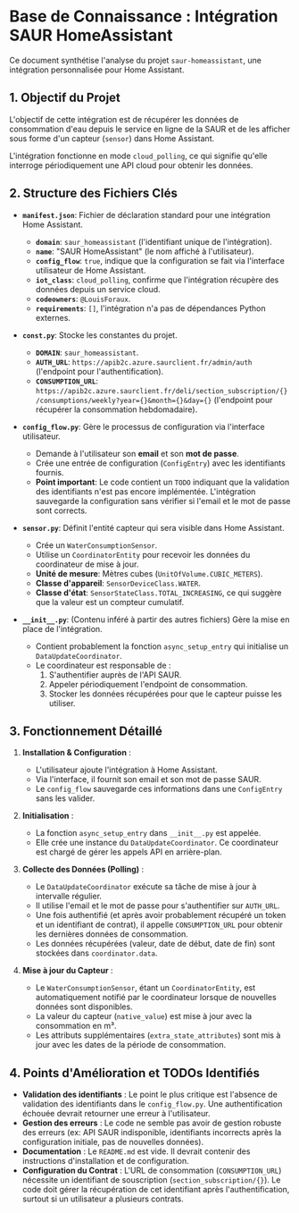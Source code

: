# Base de Connaissance : Intégration SAUR HomeAssistant

Ce document synthétise l'analyse du projet `saur-homeassistant`, une intégration personnalisée pour Home Assistant.

## 1. Objectif du Projet

L'objectif de cette intégration est de récupérer les données de consommation d'eau depuis le service en ligne de la SAUR et de les afficher sous forme d'un capteur (`sensor`) dans Home Assistant.

L'intégration fonctionne en mode `cloud_polling`, ce qui signifie qu'elle interroge périodiquement une API cloud pour obtenir les données.

## 2. Structure des Fichiers Clés

- **`manifest.json`**: Fichier de déclaration standard pour une intégration Home Assistant.
  - **`domain`**: `saur_homeassistant` (l'identifiant unique de l'intégration).
  - **`name`**: "SAUR HomeAssistant" (le nom affiché à l'utilisateur).
  - **`config_flow`**: `true`, indique que la configuration se fait via l'interface utilisateur de Home Assistant.
  - **`iot_class`**: `cloud_polling`, confirme que l'intégration récupère des données depuis un service cloud.
  - **`codeowners`**: `@LouisForaux`.
  - **`requirements`**: `[]`, l'intégration n'a pas de dépendances Python externes.

- **`const.py`**: Stocke les constantes du projet.
  - **`DOMAIN`**: `saur_homeassistant`.
  - **`AUTH_URL`**: `https://apib2c.azure.saurclient.fr/admin/auth` (l'endpoint pour l'authentification).
  - **`CONSUMPTION_URL`**: `https://apib2c.azure.saurclient.fr/deli/section_subscription/{}/consumptions/weekly?year={}&month={}&day={}` (l'endpoint pour récupérer la consommation hebdomadaire).

- **`config_flow.py`**: Gère le processus de configuration via l'interface utilisateur.
  - Demande à l'utilisateur son **email** et son **mot de passe**.
  - Crée une entrée de configuration (`ConfigEntry`) avec les identifiants fournis.
  - **Point important**: Le code contient un `TODO` indiquant que la validation des identifiants n'est pas encore implémentée. L'intégration sauvegarde la configuration sans vérifier si l'email et le mot de passe sont corrects.

- **`sensor.py`**: Définit l'entité capteur qui sera visible dans Home Assistant.
  - Crée un `WaterConsumptionSensor`.
  - Utilise un `CoordinatorEntity` pour recevoir les données du coordinateur de mise à jour.
  - **Unité de mesure**: Mètres cubes (`UnitOfVolume.CUBIC_METERS`).
  - **Classe d'appareil**: `SensorDeviceClass.WATER`.
  - **Classe d'état**: `SensorStateClass.TOTAL_INCREASING`, ce qui suggère que la valeur est un compteur cumulatif.

- **`__init__.py`**: (Contenu inféré à partir des autres fichiers) Gère la mise en place de l'intégration.
  - Contient probablement la fonction `async_setup_entry` qui initialise un `DataUpdateCoordinator`.
  - Le coordinateur est responsable de :
    1. S'authentifier auprès de l'API SAUR.
    2. Appeler périodiquement l'endpoint de consommation.
    3. Stocker les données récupérées pour que le capteur puisse les utiliser.

## 3. Fonctionnement Détaillé

1.  **Installation & Configuration** :
    - L'utilisateur ajoute l'intégration à Home Assistant.
    - Via l'interface, il fournit son email et son mot de passe SAUR.
    - Le `config_flow` sauvegarde ces informations dans une `ConfigEntry` sans les valider.

2.  **Initialisation** :
    - La fonction `async_setup_entry` dans `__init__.py` est appelée.
    - Elle crée une instance du `DataUpdateCoordinator`. Ce coordinateur est chargé de gérer les appels API en arrière-plan.

3.  **Collecte des Données (Polling)** :
    - Le `DataUpdateCoordinator` exécute sa tâche de mise à jour à intervalle régulier.
    - Il utilise l'email et le mot de passe pour s'authentifier sur `AUTH_URL`.
    - Une fois authentifié (et après avoir probablement récupéré un token et un identifiant de contrat), il appelle `CONSUMPTION_URL` pour obtenir les dernières données de consommation.
    - Les données récupérées (valeur, date de début, date de fin) sont stockées dans `coordinator.data`.

4.  **Mise à jour du Capteur** :
    - Le `WaterConsumptionSensor`, étant un `CoordinatorEntity`, est automatiquement notifié par le coordinateur lorsque de nouvelles données sont disponibles.
    - La valeur du capteur (`native_value`) est mise à jour avec la consommation en m³.
    - Les attributs supplémentaires (`extra_state_attributes`) sont mis à jour avec les dates de la période de consommation.

## 4. Points d'Amélioration et TODOs Identifiés

- **Validation des identifiants** : Le point le plus critique est l'absence de validation des identifiants dans le `config_flow.py`. Une authentification échouée devrait retourner une erreur à l'utilisateur.
- **Gestion des erreurs** : Le code ne semble pas avoir de gestion robuste des erreurs (ex: API SAUR indisponible, identifiants incorrects après la configuration initiale, pas de nouvelles données).
- **Documentation** : Le `README.md` est vide. Il devrait contenir des instructions d'installation et de configuration.
- **Configuration du Contrat** : L'URL de consommation (`CONSUMPTION_URL`) nécessite un identifiant de souscription (`section_subscription/{}`). Le code doit gérer la récupération de cet identifiant après l'authentification, surtout si un utilisateur a plusieurs contrats.
